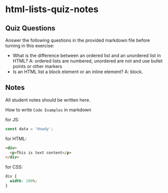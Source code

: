 # html-lists-quiz-notes

## Quiz Questions

Answer the following questions in the provided markdown file before turning in this exercise:

- What is the difference between an ordered list and an unordered list in HTML?
  A: ordered lists are numbered, unordered are not and use bullet points or other markers
- Is an HTML list a block element or an inline element?
  A: block.

## Notes

All student notes should be written here.

How to write `Code Examples` in markdown

for JS:

```javascript
const data = 'Howdy';
```

for HTML:

```html
<div>
  <p>This is text content</p>
</div>
```

for CSS:

```css
div {
  width: 100%;
}
```
